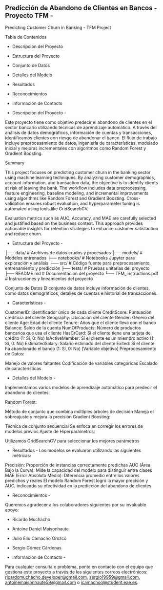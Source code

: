 ## Predicción de Abandono de Clientes en Bancos - Proyecto TFM -

Predicting Customer Churn in Banking - TFM Project

Tabla de Contenidos

- Descripción del Proyecto
- Estructura del Proyecto
- Conjunto de Datos
- Detalles del Modelo
- Resultados
- Reconocimientos
- Información de Contacto

- Descripción del Proyecto -

Este proyecto tiene como objetivo predecir el abandono de clientes en el sector bancario utilizando técnicas de aprendizaje automático. A través del análisis de datos demográficos, información de cuentas y transacciones, identificamos clientes con riesgo de abandonar el banco. El flujo de trabajo incluye preprocesamiento de datos, ingeniería de características, modelado inicial y mejoras incrementales con algoritmos como Random Forest y Gradient Boosting.

Summary

This project focuses on predicting customer churn in the banking sector using machine learning techniques. 
By analyzing customer demographics, account information, and transaction data, the objective is to identify clients at risk of leaving the bank. 
The workflow includes data preprocessing, feature engineering, baseline modeling, and incremental improvements using algorithms like Random Forest and Gradient Boosting. 
Cross-validation ensures robust evaluation, and hyperparameter tuning is automated using tools like GridSearchCV.

Evaluation metrics such as AUC, Accuracy, and MAE are carefully selected and justified based on the business context. 
This approach provides actionable insights for retention strategies to enhance customer satisfaction and reduce churn.

- Estructura del Proyecto -

├── data/                   # Archivos de datos crudos y procesados
├── models/                 # Modelos entrenados
├── notebooks/              # Notebooks Jupyter para exploración y análisis
├── src/                    # Código fuente para preprocesamiento, entrenamiento y predicción
├── tests/                  # Pruebas unitarias del proyecto
├── README.md               # Documentación del proyecto
└── TFM_instructions.pdf    # Instrucciones y lineamientos del proyecto

Conjunto de Datos
El conjunto de datos incluye información de clientes, como datos demográficos, detalles de cuentas e historial de transacciones.

- Características -

CustomerID: Identificador único de cada cliente
CreditScore: Puntuación crediticia del cliente
Geography: Ubicación del cliente
Gender: Género del cliente
Age: Edad del cliente
Tenure: Años que el cliente lleva con el banco
Balance: Saldo de la cuenta
NumOfProducts: Número de productos bancarios que usa el cliente
HasCrCard: Si el cliente tiene una tarjeta de crédito (1: Sí, 0: No)
IsActiveMember: Si el cliente es un miembro activo (1: Sí, 0: No)
EstimatedSalary: Salario estimado del cliente
Exited: Si el cliente ha abandonado el banco (1: Sí, 0: No) [Variable objetivo]
Preprocesamiento de Datos:

Manejo de valores faltantes
Codificación de variables categóricas
Escalado de características

- Detalles del Modelo -

Implementamos varios modelos de aprendizaje automático para predecir el abandono de clientes:

Random Forest:

Método de conjunto que combina múltiples árboles de decisión
Maneja el sobreajuste y mejora la precisión
Gradient Boosting:

Técnica de conjunto secuencial
Se enfoca en corregir los errores de modelos previos
Ajuste de Hiperparámetros:

Utilizamos GridSearchCV para seleccionar los mejores parámetros

- Resultados -
Los modelos se evaluaron utilizando las siguientes métricas:

Precisión: Proporción de instancias correctamente predichas
AUC (Área Bajo la Curva): Mide la capacidad del modelo para distinguir entre clases
MAE (Error Absoluto Medio): Diferencia promedio entre los valores predichos y reales
El modelo Random Forest logró la mayor precisión y AUC, indicando su efectividad en la predicción del abandono de clientes.

 - Reconocimientos -
   
Queremos agradecer a los colaboradores siguientes por su invaluable apoyo:
- Ricardo Muchacho
- Antoine Daniel Maisonhaute
- Julio Eliu Camacho Orozco
- Sergio Gómez Cárdenas

- Información de Contacto - 

Para cualquier consulta o problema, ponte en contacto con el equipo que gestiona este proyecto a través de los siguientes correos electrónicos: ricardomuchacho.developer@gmail.com, sergio19959@gmail.com, antoinemaisonhaute59@gmail.com o jcamachoo@student.eae.es.
